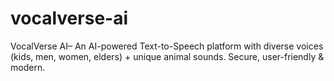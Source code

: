 # vocalverse-ai
VocalVerse AI– An AI-powered Text-to-Speech platform with diverse voices (kids, men, women, elders) + unique animal sounds. Secure, user-friendly &amp; modern.

